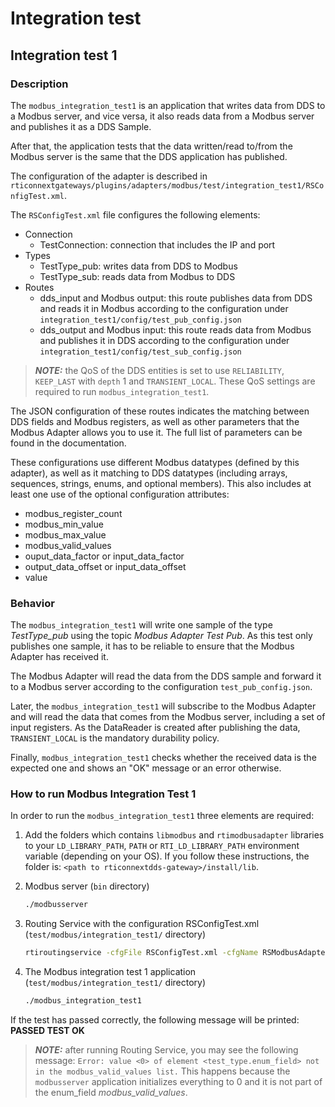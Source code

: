 # Integration test

## Integration test 1

### Description

The `modbus_integration_test1` is an application that writes data from DDS to a
Modbus server, and vice versa, it also reads data from a Modbus server and
publishes it as a DDS Sample.

After that, the application tests that the data written/read to/from the Modbus
server is the same that the DDS application has published.

The configuration of the adapter is described in
`rticonnextgateways/plugins/adapters/modbus/test/integration_test1/RSConfigTest.xml`.

The `RSConfigTest.xml` file configures the following elements:

* Connection
  * TestConnection: connection that includes the IP and port
* Types
  * TestType_pub: writes data from DDS to Modbus
  * TestType_sub: reads data from Modbus to DDS
* Routes
  * dds_input and Modbus output: this route publishes data from DDS and reads
    it in Modbus according to the configuration under
    `integration_test1/config/test_pub_config.json`
  * dds_output and Modbus input: this route reads data from Modbus and
    publishes it in DDS according to the configuration under
    `integration_test1/config/test_sub_config.json`

> **_NOTE:_**  the QoS of the DDS entities is set to use `RELIABILITY`,
> `KEEP_LAST` with `depth` 1 and `TRANSIENT_LOCAL`. These QoS settings are
> required to run `modbus_integration_test1`.

The JSON configuration of these routes indicates the matching between DDS
fields and Modbus registers, as well as other parameters that the Modbus
Adapter allows you to use it. The full list of parameters can be found in the
documentation.

These configurations use different Modbus datatypes (defined by this adapter),
as well as it matching to DDS datatypes (including arrays, sequences, strings,
enums, and optional members). This also includes at least one use of the
optional configuration attributes:

* modbus_register_count
* modbus_min_value
* modbus_max_value
* modbus_valid_values
* ouput_data_factor or input_data_factor
* output_data_offset or input_data_offset
* value

### Behavior

The `modbus_integration_test1` will write one sample of the type *TestType_pub*
using the topic *Modbus Adapter Test Pub*. As this test only publishes one
sample, it has to be reliable to ensure that the Modbus Adapter has received it.

The Modbus Adapter will read the data from the DDS sample and forward it to
a Modbus server according to the configuration `test_pub_config.json`.

Later, the `modbus_integration_test1` will subscribe to the Modbus Adapter and
will read the data that comes from the Modbus server, including a set of input
registers. As the DataReader is created after publishing the data,
`TRANSIENT_LOCAL` is the mandatory durability policy.

Finally, `modbus_integration_test1` checks whether the received data is the
expected one and shows an "OK" message or an error otherwise.

### How to run Modbus Integration Test 1

In order to run the `modbus_integration_test1` three elements are required:

1. Add the folders which contains `libmodbus` and `rtimodbusadapter` libraries to
your `LD_LIBRARY_PATH`, `PATH` or `RTI_LD_LIBRARY_PATH` environment variable
(depending on your OS). If you follow these instructions, the folder is:
`<path to rticonnextdds-gateway>/install/lib`.

1. Modbus server (`bin` directory)

    ```sh
    ./modbusserver
    ```

1. Routing Service with the configuration RSConfigTest.xml (`test/modbus/integration_test1/` directory)

    ```sh
    rtiroutingservice -cfgFile RSConfigTest.xml -cfgName RSModbusAdapterTest
    ```

1. The Modbus integration test 1 application (`test/modbus/integration_test1/` directory)

    ```sh
    ./modbus_integration_test1
    ```

If the test has passed correctly, the following message will be printed:
**PASSED TEST OK**

> **_NOTE:_** after running Routing Service, you may see the following message:
> ```Error: value <0> of element <test_type.enum_field> not in the modbus_valid_values list.```
> This happens because the `modbusserver` application initializes everything
> to 0 and it is not part of the enum_field *modbus_valid_values*.
